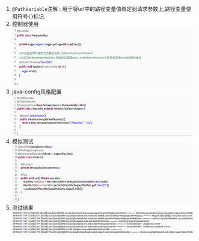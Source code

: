 1. `@PathVariable`注解 : 用于将url中的路径变量值绑定到请求参数上,路径变量使用符号`{}`标记.  
1. 控制器使用  
   ![](assets/markdown-img-paste-20190805154611825.png)  
1. java-config风格配置  
   ![](assets/markdown-img-paste-20190805154634129.png)  
1. 模拟测试  
   ![](assets/markdown-img-paste-20190805154652649.png)  
1. 测试结果  
   ![](assets/markdown-img-paste-2019080515472701.png)  

